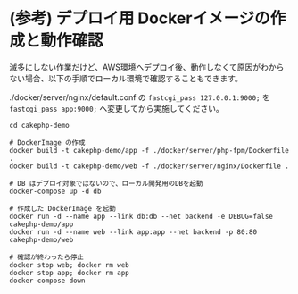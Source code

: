 # (参考) デプロイ用 Dockerイメージの作成と動作確認

滅多にしない作業だけど、AWS環境へデプロイ後、動作しなくて原因がわからない場合、以下の手順でローカル環境で確認することもできます。

./docker/server/nginx/default.conf の `fastcgi_pass 127.0.0.1:9000;` を `fastcgi_pass app:9000;` へ変更してから実施してください。

```
cd cakephp-demo

# DockerImage の作成
docker build -t cakephp-demo/app -f ./docker/server/php-fpm/Dockerfile .
docker build -t cakephp-demo/web -f ./docker/server/nginx/Dockerfile .

# DB はデプロイ対象ではないので、ローカル開発用のDBを起動
docker-compose up -d db

# 作成した DockerImage を起動
docker run -d --name app --link db:db --net backend -e DEBUG=false cakephp-demo/app
docker run -d --name web --link app:app --net backend -p 80:80 cakephp-demo/web

# 確認が終わったら停止
docker stop web; docker rm web
docker stop app; docker rm app
docker-compose down
```
